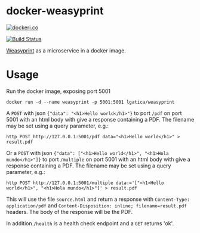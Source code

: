 # docker-weasyprint

[![dockeri.co](http://dockeri.co/image/lgatica/weasyprint)](https://hub.docker.com/r/lgatica/weasyprint/)

[![Build Status](https://travis-ci.org/lgaticaq/docker-weasyprint.svg?branch=master)](https://travis-ci.org/lgaticaq/docker-weasyprint)

[Weasyprint](http://weasyprint.org/) as a microservice in a docker image.

# Usage

Run the docker image, exposing port 5001

```
docker run -d --name weasyprint -p 5001:5001 lgatica/weasyprint
```

A `POST` with json `{"data": "<h1>Hello world</h1>"}` to port `/pdf` on port 5001 with an html body with give a response containing a PDF. The filename may be set using a query parameter, e.g.:

```
http POST http://127.0.0.1:5001/pdf data="<h1>Hello world</h1>" > result.pdf
```

Or a `POST` with json `{"data": ["<h1>Hello world</h1>", "<h1>Hola mundo</h1>"]}` to port `/multiple` on port 5001 with an html body with give a response containing a PDF. The filename may be set using a query parameter, e.g.:

```
http POST http://127.0.0.1:5001/multiple data:='["<h1>Hello world</h1>", "<h1>Hola mundo</h1>"]' > result.pdf
```

This will use the file `source.html` and return a response with `Content-Type: application/pdf` and `Content-Disposition: inline; filename=result.pdf` headers.  The body of the response will be the PDF.

In addition `/health` is a health check endpoint and a `GET` returns 'ok'.
